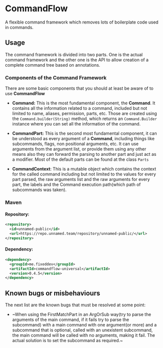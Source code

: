 # CommandFlow
A flexible command framework which removes lots of boilerplate code used in commands.

## Usage
The command framework is divided into two parts. One is the actual command framework and the other one is the API to allow creation of a complete command tree based on annotations.
### Components of the Command Framework

There are some basic components that you should at least be aware of to use **CommandFlow**
- **Command:** This is the most fundamental component, the **Command**. It contains all the information related to a command, included but not limited to name, aliases, permission, parts, etc.
Those are created using the `Command.builder(String)` method, which returns an `Command.Builder` instance where you can set all the information of the command.

- **CommandPart:** This is the second most fundamental component, it can be understood as every argument of a **Command**, including things like subcommands, flags, non positional arguments, etc. It can use arguments from the argument list, or provide them using any other means also they can forward the parsing to another part and just act as a modifier. Most of the default parts can be found at the class `Parts`

- **CommandContext**: This is a mutable object which contains the context for the called command including but not limited to the values for every part parsed, the raw arguments list and the raw arguments for every part, the labels and the Command execution path(which path of subcommands was taken).

### Maven
#### Repository:
```xml
<repository>
  <id>unnamed-public</id>
  <url>https://repo.unnamed.team/repository/unnamed-public/</url>
</repository>
```

#### Dependency:
```xml
<dependency>
  <groupId>me.fixeddev</groupId>
  <artifactId>commandflow-universal</artifactId>
  <version>0.4.5</version>
</dependency>
```

## Known bugs or misbehaviours
The next list are the known bugs that must be resolved at some point:
- ~When using the FirstMatchPart in an ArgOrSub way(try to parse the arguments of the main command, if it fails try to parse the subcommand) with a main command with one  argument(or more) and a subcommand that is optional, called with an unexistent subcommand, the main command will be called with no arguments, making it fail. The actual solution is to set the subcommand as required.~
